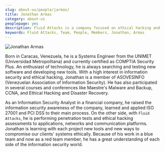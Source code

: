 ```yaml
---
slug: about-us/people/jarmas/
title: Jonathan Armas
category: about-us
peoplepage: yes
description: Fluid Attacks is a company focused on ethical hacking and pentesting in applications with over 18 year of experience providing our services to the Colombian market. The purpose of this page is to present a small overview about the experience, education and achievements of Jonathan Armas.
keywords: Fluid Attacks, Team, People, Members, Jonathan, Armas
---
```


<div class="imgblock">

![Jonathan
Armas](https://res.cloudinary.com/fluid-attacks/image/upload/v1620228152/airs/about-us/people/jarmas_a1epeq.webp)

</div>

Born in Caracas,
Venezuela,
he is a Systems Engineer from the UNIMET
(Universidad Metropolitana)
and currently certified as COMPTIA Security Plus.
An enthusiast of technology,
he is always searching and testing new software
and developing new tools.
With a high interest in information security and ethical hacking,
Jonathan is a member of ASOVESINFO
(Venezuelan Association of Information Security).
He has also participated in several courses and conferences
like Maestre's Malware and Backup,
CCNA, and Ethical Hacking and Disaster Recovery.

As an Information Security Analyst in a financial company,
he raised the information security awareness of the company,
learned and applied ISO 27001 and PCI DSS to their main process.
On the other side,
with `Fluid Attacks`,
he is performing penetration tests
and ethical hacking assessments to applications,
networks and communication platforms.
Jonathan is learning with each project new tools
and new ways to compromise our clients' systems ethically.
Because of his work in a blue team
and now as a red team member,
he has a great understanding of each side
of the information security world.

